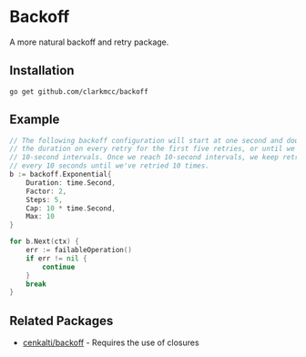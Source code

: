 # Backoff
A more natural backoff and retry package.

## Installation
    go get github.com/clarkmcc/backoff

## Example
```go
// The following backoff configuration will start at one second and double
// the duration on every retry for the first five retries, or until we reach
// 10-second intervals. Once we reach 10-second intervals, we keep retrying
// every 10 seconds until we've retried 10 times.
b := backoff.Exponential{
	Duration: time.Second,
	Factor: 2,
	Steps: 5,
	Cap: 10 * time.Second,
	Max: 10
}

for b.Next(ctx) {
	err := failableOperation()
	if err != nil {
		continue
    }
    break
}
```

## Related Packages
* [cenkalti/backoff](https://pkg.go.dev/github.com/cenkalti/backoff/v4#example-Retry) - Requires the use of closures